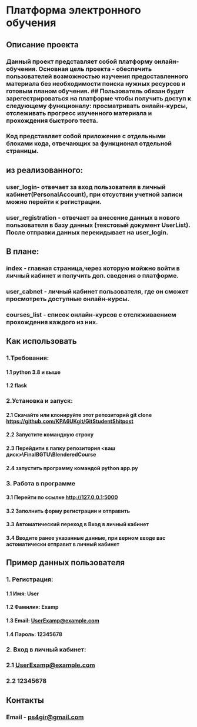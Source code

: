 # Платформа электронного обучения
## Описание проекта
### Данный проект представляет собой платформу онлайн-обучения. Основная цель проекта - обеспечить пользователей возможностью изучения предоставленного материала без необходимости поиска нужных ресурсов и готовым планом обучения. ## Пользователь обязан будет зарегестрироваться на платформе чтобы получить доступ к следующему функционалу: просматривать онлайн-курсы, отслеживать прогресс изученного материала и прохождения быстрого теста.

### Код представляет собой приложение с отдельными блоками кода, отвечающих за функционал отдельной страницы.
## из реализованного:
### user_login- отвечает за вход пользователя в личный кабинет(PersonalAccount), при отсуствии учетной записи можно перейти к регистрации.
### user_registration - отвечает за внесение данных в нового пользователя в базу данных (текстовый документ UserList). После отправки данных перекидывает на user_login.
## В плане:
### index - главная страница,через которую мойжно войти в личный кабинет и получить доп. сведения о платформе.
### user_cabnet - личный кабинет пользователя, где он сможет просмотреть доступные онлайн-курсы.
### courses_list - список онлайн-курсов с отслкживаением прохождения каждого из них.

## Как использовать
### 1.Требования:
  #### 1.1 python 3.8 и выше
  #### 1.2 flask
### 2.Установка и запуск:
  #### 2.1 Скачайте или клонируйте этот репозиторий git clone https://github.com/KPA6UKgit/GitStudentShitpost
  #### 2.2 Запустите командную строку
  #### 2.3 Перейдити в папку репозитория <ваш диск>\FinalBGTU\BlenderedCourse
  #### 2.4 запустить программу командой python app.py
### 3. Работа в программе
  #### 3.1 Перейти по ссылке http://127.0.0.1:5000
  #### 3.2 Заполнить форму регистрации и отправить
  #### 3.3 Автоматический переход в Вход в личный кабинет
  #### 3.4 Вводите ранее указанные данные, при верном вводе вас астоматически отправит в личный кабинет
  
## Пример данных пользователя
###  1. Регистрация:
#### 1.1 Имя: User
#### 1.2 Фамилия: Examp
#### 1.3 Email: UserExamp@example.com
#### 1.4 Пароль: 12345678
###  2. Вход в личный кабинет:
### 2.1 UserExamp@example.com
### 2.2 12345678

## Контакты
### Email - ps4gir@gmail.com
